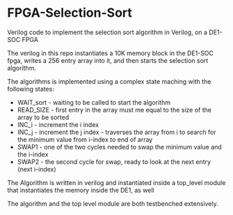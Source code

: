 # FPGA-Selection-Sort
Verilog code to implement the selection sort algorithm in Verilog, on a DE1-SOC FPGA

The verilog in this repo instantiates a 10K memory block in the DE1-SOC fpga, writes a 256 entry array into it, and then starts 
the selection sort algorithm.

The algorithms is implemented using a complex state maching with the following states:

- WAIT_sort - waiting to be called to start the algorithm
- READ_SIZE - first entry in the array must me equal to the size of the array to be sorted
- INC_i - increment the i index 
- INC_j - increment the j index - traverses the array from i to search for the minimum value from i-index to end of array 
- SWAP1 - one of the two cycles needed to swap the minimum value and the i-index
- SWAP2 - the second cycle for swap, ready to look at the next entry (next i-index)

The Algorithm is written in verilog and instantiated inside a top_level module that instantiates the memory inside the DE1, as well

The algorithm and the top level module are both testbenched extensively.

